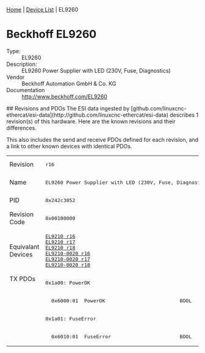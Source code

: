 <div class="nav"><a href="/esi-data">Home</a> | <a href="/esi-data/devices">Device List</a> | EL9260</div>

#  Beckhoff EL9260

<dl>
  <dt>Type:</dt><dd>EL9260</dd>
  <dt>Description:</dt><dd>EL9260 Power Supplier with LED (230V, Fuse, Diagnostics)</dd>
  <dt>Vendor</dt><dd>Beckhoff Automation GmbH & Co. KG</dd>
  <dt>Documentation</dt><dd><a href="http://www.beckhoff.com/EL9260">http://www.beckhoff.com/EL9260</a></dd>
</dl>
## Revisions and PDOs
The ESI data ingested by [github.com/linuxcnc-ethercat/esi-data](http://github.com/linuxcnc-ethercat/esi-data) describes 1 revision(s) of this hardware.  Here are the known revisions and their differences.

This also includes the send and receive PDOs defined for each revision, and a link to other known devices with identical PDOs.

<table>
<tr >
<td class="first">Revision</td>
<td ><pre>r16</pre></td>
</tr>
<tr >
<td class="first">Name</td>
<td ><pre>EL9260 Power Supplier with LED (230V, Fuse, Diagnostics)</pre></td>
</tr>
<tr >
<td class="first">PID</td>
<td ><pre>0x242c3052</pre></td>
</tr>
<tr >
<td class="first">Revision Code</td>
<td ><pre>0x00100000</pre></td>
</tr>
<tr >
<td class="first">Equivalant Devices</td>
<td ><pre><a href="EL9210">EL9210 r16</a><br/><a href="EL9210">EL9210 r17</a><br/><a href="EL9210">EL9210 r18</a><br/><a href="EL9210-0020">EL9210-0020 r16</a><br/><a href="EL9210-0020">EL9210-0020 r17</a><br/><a href="EL9210-0020">EL9210-0020 r18</a></pre></td>
</tr>
<tr class="txpdo pdosection">
<td class="first" rowspan=4 valign=top>TX PDOs</td>
<td><pre>0x1a00: PowerOK</pre></td>
<td></td>
</tr>
<tr class="txpdo">
<td ><pre>  0x6000:01  PowerOK                         BOOL</pre></td>
</tr>
<tr class="txpdo pdosection">
<td ><pre>0x1a01: FuseError</pre></td>
</tr>
<tr class="txpdo">
<td ><pre>  0x6010:01  FuseError                       BOOL</pre></td>
</tr>
</table>
